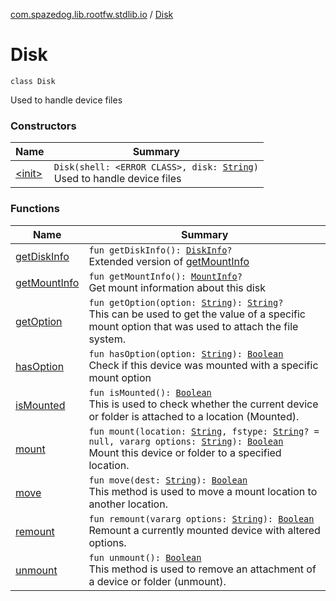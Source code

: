 [com.spazedog.lib.rootfw.stdlib.io](../index.md) / [Disk](.)

# Disk

`class Disk`

Used to handle device files

### Constructors

| Name | Summary |
|---|---|
| [&lt;init&gt;](-init-.md) | `Disk(shell: <ERROR CLASS>, disk: `[`String`](https://kotlinlang.org/api/latest/jvm/stdlib/kotlin/-string/index.html)`)`<br>Used to handle device files |

### Functions

| Name | Summary |
|---|---|
| [getDiskInfo](get-disk-info.md) | `fun getDiskInfo(): `[`DiskInfo`](../-filesystem/-disk-info/index.md)`?`<br>Extended version of [getMountInfo](get-mount-info.md) |
| [getMountInfo](get-mount-info.md) | `fun getMountInfo(): `[`MountInfo`](../-filesystem/-mount-info/index.md)`?`<br>Get mount information about this disk |
| [getOption](get-option.md) | `fun getOption(option: `[`String`](https://kotlinlang.org/api/latest/jvm/stdlib/kotlin/-string/index.html)`): `[`String`](https://kotlinlang.org/api/latest/jvm/stdlib/kotlin/-string/index.html)`?`<br>This can be used to get the value of a specific mount option that was used to attach the file system. |
| [hasOption](has-option.md) | `fun hasOption(option: `[`String`](https://kotlinlang.org/api/latest/jvm/stdlib/kotlin/-string/index.html)`): `[`Boolean`](https://kotlinlang.org/api/latest/jvm/stdlib/kotlin/-boolean/index.html)<br>Check if this device was mounted with a specific mount option |
| [isMounted](is-mounted.md) | `fun isMounted(): `[`Boolean`](https://kotlinlang.org/api/latest/jvm/stdlib/kotlin/-boolean/index.html)<br>This is used to check whether the current device or folder is attached to a location (Mounted). |
| [mount](mount.md) | `fun mount(location: `[`String`](https://kotlinlang.org/api/latest/jvm/stdlib/kotlin/-string/index.html)`, fstype: `[`String`](https://kotlinlang.org/api/latest/jvm/stdlib/kotlin/-string/index.html)`? = null, vararg options: `[`String`](https://kotlinlang.org/api/latest/jvm/stdlib/kotlin/-string/index.html)`): `[`Boolean`](https://kotlinlang.org/api/latest/jvm/stdlib/kotlin/-boolean/index.html)<br>Mount this device or folder to a specified location. |
| [move](move.md) | `fun move(dest: `[`String`](https://kotlinlang.org/api/latest/jvm/stdlib/kotlin/-string/index.html)`): `[`Boolean`](https://kotlinlang.org/api/latest/jvm/stdlib/kotlin/-boolean/index.html)<br>This method is used to move a mount location to another location. |
| [remount](remount.md) | `fun remount(vararg options: `[`String`](https://kotlinlang.org/api/latest/jvm/stdlib/kotlin/-string/index.html)`): `[`Boolean`](https://kotlinlang.org/api/latest/jvm/stdlib/kotlin/-boolean/index.html)<br>Remount a currently mounted device with altered options. |
| [unmount](unmount.md) | `fun unmount(): `[`Boolean`](https://kotlinlang.org/api/latest/jvm/stdlib/kotlin/-boolean/index.html)<br>This method is used to remove an attachment of a device or folder (unmount). |
